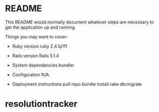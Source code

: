 # README

This README would normally document whatever steps are necessary to get the
application up and running.

Things you may want to cover:

* Ruby version
  ruby 2.4.1p111

* Rails version
  Rails 5.1.4

* System dependencies
  bundler

* Configuration
  N/A

* Deployment instructions
  pull repo
  bundle install
  rake db:migrate

# resolutiontracker
